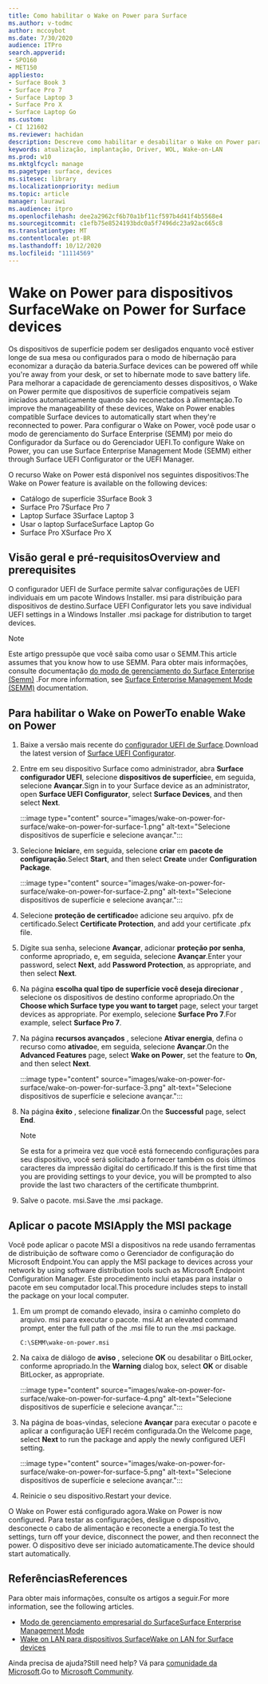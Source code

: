 ```yaml
---
title: Como habilitar o Wake on Power para Surface
ms.author: v-todmc
author: mccoybot
ms.date: 7/30/2020
audience: ITPro
search.appverid:
- SPO160
- MET150
appliesto:
- Surface Book 3
- Surface Pro 7
- Surface Laptop 3
- Surface Pro X
- Surface Laptop Go
ms.custom:
- CI 121602
ms.reviewer: hachidan
description: Descreve como habilitar e desabilitar o Wake on Power para dispositivos Surface.
keywords: atualização, implantação, Driver, WOL, Wake-on-LAN
ms.prod: w10
ms.mktglfcycl: manage
ms.pagetype: surface, devices
ms.sitesec: library
ms.localizationpriority: medium
ms.topic: article
manager: laurawi
ms.audience: itpro
ms.openlocfilehash: dee2a2962cf6b70a1bf11cf597b4d41f4b5568e4
ms.sourcegitcommit: c1efb75e8524193bdc0a5f7496dc23a92ac665c8
ms.translationtype: MT
ms.contentlocale: pt-BR
ms.lasthandoff: 10/12/2020
ms.locfileid: "11114569"
---
```

# <span data-ttu-id="b3a33-104">Wake on Power para dispositivos Surface</span><span class="sxs-lookup"><span data-stu-id="b3a33-104">Wake on Power for Surface devices</span></span>

<span data-ttu-id="b3a33-105">Os dispositivos de superfície podem ser desligados enquanto você estiver longe de sua mesa ou configurados para o modo de hibernação para economizar a duração da bateria.</span><span class="sxs-lookup"><span data-stu-id="b3a33-105">Surface devices can be powered off while you're away from your desk, or set to hibernate mode to save battery life.</span></span> <span data-ttu-id="b3a33-106">Para melhorar a capacidade de gerenciamento desses dispositivos, o Wake on Power permite que dispositivos de superfície compatíveis sejam iniciados automaticamente quando são reconectados à alimentação.</span><span class="sxs-lookup"><span data-stu-id="b3a33-106">To improve the manageability of these devices, Wake on Power enables compatible Surface devices to automatically start when they're reconnected to power.</span></span> <span data-ttu-id="b3a33-107">Para configurar o Wake on Power, você pode usar o modo de gerenciamento do Surface Enterprise (SEMM) por meio do Configurador da Surface ou do Gerenciador UEFI.</span><span class="sxs-lookup"><span data-stu-id="b3a33-107">To configure Wake on Power, you can use Surface Enterprise Management Mode (SEMM) either through Surface UEFI Configurator or the UEFI Manager.</span></span>

<span data-ttu-id="b3a33-108">O recurso Wake on Power está disponível nos seguintes dispositivos:</span><span class="sxs-lookup"><span data-stu-id="b3a33-108">The Wake on Power feature is available on the following devices:</span></span>

- <span data-ttu-id="b3a33-109">Catálogo de superfície 3</span><span class="sxs-lookup"><span data-stu-id="b3a33-109">Surface Book 3</span></span>
- <span data-ttu-id="b3a33-110">Surface Pro 7</span><span class="sxs-lookup"><span data-stu-id="b3a33-110">Surface Pro 7</span></span>
- <span data-ttu-id="b3a33-111">Laptop Surface 3</span><span class="sxs-lookup"><span data-stu-id="b3a33-111">Surface Laptop 3</span></span>
- <span data-ttu-id="b3a33-112">Usar o laptop Surface</span><span class="sxs-lookup"><span data-stu-id="b3a33-112">Surface Laptop Go</span></span>
- <span data-ttu-id="b3a33-113">Surface Pro X</span><span class="sxs-lookup"><span data-stu-id="b3a33-113">Surface Pro X</span></span> 


## <span data-ttu-id="b3a33-114">Visão geral e pré-requisitos</span><span class="sxs-lookup"><span data-stu-id="b3a33-114">Overview and prerequisites</span></span>

<span data-ttu-id="b3a33-115">O configurador UEFI de Surface permite salvar configurações de UEFI individuais em um pacote Windows Installer. msi para distribuição para dispositivos de destino.</span><span class="sxs-lookup"><span data-stu-id="b3a33-115">Surface UEFI Configurator lets you save individual UEFI settings in a Windows Installer .msi package for distribution to target devices.</span></span> 

> [!NOTE]
> <span data-ttu-id="b3a33-116">Este artigo pressupõe que você saiba como usar o SEMM.</span><span class="sxs-lookup"><span data-stu-id="b3a33-116">This article assumes that you know how to use SEMM.</span></span> <span data-ttu-id="b3a33-117">Para obter mais informações, consulte documentação [do modo de gerenciamento do Surface Enterprise (Semm)](surface-enterprise-management-mode.md) .</span><span class="sxs-lookup"><span data-stu-id="b3a33-117">For more information, see [Surface Enterprise Management Mode (SEMM)](surface-enterprise-management-mode.md) documentation.</span></span>

## <span data-ttu-id="b3a33-118">Para habilitar o Wake on Power</span><span class="sxs-lookup"><span data-stu-id="b3a33-118">To enable Wake on Power</span></span>

1.  <span data-ttu-id="b3a33-119">Baixe a versão mais recente do [configurador UEFI de Surface](https://www.microsoft.com/download/confirmation.aspx?id=46703).</span><span class="sxs-lookup"><span data-stu-id="b3a33-119">Download the latest version of [Surface UEFI Configurator](https://www.microsoft.com/download/confirmation.aspx?id=46703).</span></span>
2.  <span data-ttu-id="b3a33-120">Entre em seu dispositivo Surface como administrador, abra **Surface configurador UEFI**, selecione **dispositivos de superfície**e, em seguida, selecione **Avançar**.</span><span class="sxs-lookup"><span data-stu-id="b3a33-120">Sign in to your Surface device as an administrator, open **Surface UEFI Configurator**, select **Surface Devices**, and then select **Next**.</span></span>

    :::image type="content" source="images/wake-on-power-for-surface/wake-on-power-for-surface-1.png" alt-text="Selecione dispositivos de superfície e selecione avançar.":::
3.  <span data-ttu-id="b3a33-122">Selecione **Iniciar**e, em seguida, selecione **criar** em **pacote de configuração**.</span><span class="sxs-lookup"><span data-stu-id="b3a33-122">Select **Start**, and then select **Create** under **Configuration Package**.</span></span>

    :::image type="content" source="images/wake-on-power-for-surface/wake-on-power-for-surface-2.png" alt-text="Selecione dispositivos de superfície e selecione avançar.":::
4.  <span data-ttu-id="b3a33-124">Selecione **proteção de certificado**e adicione seu arquivo. pfx de certificado.</span><span class="sxs-lookup"><span data-stu-id="b3a33-124">Select **Certificate Protection**, and add your certificate .pfx file.</span></span> 
5. <span data-ttu-id="b3a33-125">Digite sua senha, selecione **Avançar**, adicionar **proteção por senha**, conforme apropriado, e, em seguida, selecione **Avançar**.</span><span class="sxs-lookup"><span data-stu-id="b3a33-125">Enter your password, select **Next**, add **Password Protection**, as appropriate, and then select **Next**.</span></span>
6.  <span data-ttu-id="b3a33-126">Na página **escolha qual tipo de superfície você deseja direcionar** , selecione os dispositivos de destino conforme apropriado.</span><span class="sxs-lookup"><span data-stu-id="b3a33-126">On the **Choose which Surface type you want to target** page, select your target devices as appropriate.</span></span> <span data-ttu-id="b3a33-127">Por exemplo, selecione **Surface Pro 7**.</span><span class="sxs-lookup"><span data-stu-id="b3a33-127">For example, select **Surface Pro 7**.</span></span>
7.  <span data-ttu-id="b3a33-128">Na página **recursos avançados** , selecione **Ativar energia**, defina o recurso como **ativado**e, em seguida, selecione **Avançar**.</span><span class="sxs-lookup"><span data-stu-id="b3a33-128">On the **Advanced Features** page, select **Wake on Power**, set the feature to **On**, and then select **Next**.</span></span>

    :::image type="content" source="images/wake-on-power-for-surface/wake-on-power-for-surface-3.png" alt-text="Selecione dispositivos de superfície e selecione avançar."::: 
8.  <span data-ttu-id="b3a33-130">Na página **êxito** , selecione **finalizar**.</span><span class="sxs-lookup"><span data-stu-id="b3a33-130">On the **Successful** page, select **End**.</span></span>

    > [!NOTE]
    > <span data-ttu-id="b3a33-131">Se esta for a primeira vez que você está fornecendo configurações para seu dispositivo, você será solicitado a fornecer também os dois últimos caracteres da impressão digital do certificado.</span><span class="sxs-lookup"><span data-stu-id="b3a33-131">If this is the first time that you are providing settings to your device, you will be prompted to also provide the last two characters of the certificate thumbprint.</span></span> 
9.  <span data-ttu-id="b3a33-132">Salve o pacote. msi.</span><span class="sxs-lookup"><span data-stu-id="b3a33-132">Save the .msi package.</span></span> 

## <span data-ttu-id="b3a33-133">Aplicar o pacote MSI</span><span class="sxs-lookup"><span data-stu-id="b3a33-133">Apply the MSI package</span></span> 

<span data-ttu-id="b3a33-134">Você pode aplicar o pacote MSI a dispositivos na rede usando ferramentas de distribuição de software como o Gerenciador de configuração do Microsoft Endpoint.</span><span class="sxs-lookup"><span data-stu-id="b3a33-134">You can apply the MSI package to devices across your network by using software distribution tools such as Microsoft Endpoint Configuration Manager.</span></span> <span data-ttu-id="b3a33-135">Este procedimento inclui etapas para instalar o pacote em seu computador local.</span><span class="sxs-lookup"><span data-stu-id="b3a33-135">This procedure includes steps to install the package on your local computer.</span></span> 

1.  <span data-ttu-id="b3a33-136">Em um prompt de comando elevado, insira o caminho completo do arquivo. msi para executar o pacote. msi.</span><span class="sxs-lookup"><span data-stu-id="b3a33-136">At an elevated command prompt, enter the full path of the .msi file to run the .msi package.</span></span> 

    ```
    C:\SEMM\wake-on-power.msi 
    ```

2.  <span data-ttu-id="b3a33-137">Na caixa de diálogo de **aviso** , selecione **OK** ou desabilitar o BitLocker, conforme apropriado.</span><span class="sxs-lookup"><span data-stu-id="b3a33-137">In the **Warning** dialog box, select **OK** or disable BitLocker, as appropriate.</span></span>

    :::image type="content" source="images/wake-on-power-for-surface/wake-on-power-for-surface-4.png" alt-text="Selecione dispositivos de superfície e selecione avançar.":::
3.  <span data-ttu-id="b3a33-139">Na página de boas-vindas, selecione **Avançar** para executar o pacote e aplicar a configuração UEFI recém configurada.</span><span class="sxs-lookup"><span data-stu-id="b3a33-139">On the Welcome page, select **Next** to run the package and apply the newly configured UEFI setting.</span></span>

    :::image type="content" source="images/wake-on-power-for-surface/wake-on-power-for-surface-5.png" alt-text="Selecione dispositivos de superfície e selecione avançar.":::
4.  <span data-ttu-id="b3a33-141">Reinicie o seu dispositivo.</span><span class="sxs-lookup"><span data-stu-id="b3a33-141">Restart your device.</span></span> 

<span data-ttu-id="b3a33-142">O Wake on Power está configurado agora.</span><span class="sxs-lookup"><span data-stu-id="b3a33-142">Wake on Power is now configured.</span></span> <span data-ttu-id="b3a33-143">Para testar as configurações, desligue o dispositivo, desconecte o cabo de alimentação e reconecte a energia.</span><span class="sxs-lookup"><span data-stu-id="b3a33-143">To test the settings, turn off your device, disconnect the power, and then reconnect the power.</span></span> <span data-ttu-id="b3a33-144">O dispositivo deve ser iniciado automaticamente.</span><span class="sxs-lookup"><span data-stu-id="b3a33-144">The device should start automatically.</span></span> 

## <span data-ttu-id="b3a33-145">Referências</span><span class="sxs-lookup"><span data-stu-id="b3a33-145">References</span></span>

<span data-ttu-id="b3a33-146">Para obter mais informações, consulte os artigos a seguir.</span><span class="sxs-lookup"><span data-stu-id="b3a33-146">For more information, see the following articles.</span></span> 

- [<span data-ttu-id="b3a33-147">Modo de gerenciamento empresarial do Surface</span><span class="sxs-lookup"><span data-stu-id="b3a33-147">Surface Enterprise Management Mode</span></span>](surface-enterprise-management-mode.md)
- [<span data-ttu-id="b3a33-148">Wake on LAN para dispositivos Surface</span><span class="sxs-lookup"><span data-stu-id="b3a33-148">Wake on LAN for Surface devices</span></span>](wake-on-lan-for-surface-devices.md)

<span data-ttu-id="b3a33-149">Ainda precisa de ajuda?</span><span class="sxs-lookup"><span data-stu-id="b3a33-149">Still need help?</span></span> <span data-ttu-id="b3a33-150">Vá para [comunidade da Microsoft](https://answers.microsoft.com/).</span><span class="sxs-lookup"><span data-stu-id="b3a33-150">Go to [Microsoft Community](https://answers.microsoft.com/).</span></span>